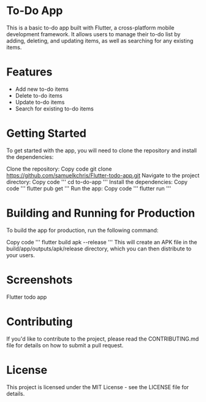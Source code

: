 # To-Do App
This is a basic to-do app built with Flutter, a cross-platform mobile development framework. It allows users to manage their to-do list by adding, deleting, and updating items, as well as searching for any existing items.

# Features
- Add new to-do items
- Delete to-do items
- Update to-do items
- Search for existing to-do items

# Getting Started
To get started with the app, you will need to clone the repository and install the dependencies:

Clone the repository:
Copy code
git clone https://github.com/samuelkchris/Flutter-todo-app.git
Navigate to the project directory:
Copy code
''' cd to-do-app '''
Install the dependencies:
Copy code
''' flutter pub get '''
Run the app:
Copy code
''' flutter run '''
# Building and Running for Production
To build the app for production, run the following command:

Copy code
''' flutter build apk --release '''
This will create an APK file in the build/app/outputs/apk/release directory, which you can then distribute to your users.

# Screenshots
Flutter todo app

# Contributing
If you'd like to contribute to the project, please read the CONTRIBUTING.md file for details on how to submit a pull request.

# License
This project is licensed under the MIT License - see the LICENSE file for details.